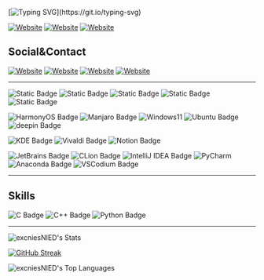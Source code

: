 [![Typing SVG](https://readme-typing-svg.demolab.com?font=Roboto&weight=200&size=33&pause=2000&color=000000&center=true&vCenter=true&multiline=true&width=435&lines=Hi+here%2C+I'm+Churnie+HXCN.;You+can+alos+call+me+excnies.)](https://git.io/typing-svg)

[![Website](https://img.shields.io/website?url=https%3A%2F%2Fhxcn.qcea.top&up_message=hxcn.qcea.top&up_color=%2368BDDF&down_message=Home%20Page&down_color=%2358E2D8&style=for-the-badge&label=Home%20Page&logo=houzz)](https://hxcn.qcea.top)
[![Website](https://img.shields.io/website?url=https%3A%2F%2Fhx-cn.top&up_message=hx-cn.top&up_color=%2358E2D8&down_message=Blog&down_color=%2358E2D8&style=for-the-badge&label=Blog)](https://hx-cn.top)
[![Website](https://img.shields.io/website?url=https%3A%2F%2Fenotes.hx-cn.top&up_message=enotes.hx-cn.top&up_color=%2314C3F3&down_message=Notes&down_color=%2358E2D8&style=for-the-badge&label=Notes&logo=gitbook)](https://enotes.hx-cn.top)


## Social&Contact

[![Website](https://img.shields.io/website?url=https%3A%2F%2Fgithub.com%2FexcniesNIED&labelColor=grey&up_message=excniesNIED&style=for-the-badge&label=Github&logo=github)](https://github.com/excniesNIED)
[![Website](https://img.shields.io/website?url=https%3A%2F%2Fhuggingface.co%2Fexcnies&up_message=excnies&style=for-the-badge&label=HuggingFace&logo=HuggingFace)](https://huggingface.co/excnies)
[![Website](https://img.shields.io/website?url=https%3A%2F%2Fspace.bilibili.com%2F520945083&up_message=%E8%90%91%E6%BE%88&style=for-the-badge&label=Bilibili&logo=bilibili)](https://space.bilibili.com/520945083)
[![Website](https://img.shields.io/website?url=https%3A%2F%2Fgithub.com%2FexcniesNIED&up_message=hxcn%40nieds.top&style=for-the-badge&label=Mail&logo=mail.ru)](mailto:hxcn@nieds.top)

---

![Static Badge](https://img.shields.io/badge/HUAWEI-P60-HarmonyOS?style=for-the-badge&color=%23007DFE&logo=huawei)
![Static Badge](https://img.shields.io/badge/HUAWEI-Matepad_10.4_2020-HarmonyOS?style=for-the-badge&color=%23007DFE&logo=huawei)
![Static Badge](https://img.shields.io/badge/Xiaomi-MIX2s-FlymeOS?style=for-the-badge&color=%23FF6900&logo=xiaomi)
![Static Badge](https://img.shields.io/badge/ASUS-TUF_Gaming_F15-Windows?style=for-the-badge&color=%230DE4CD&logo=asus)
![Static Badge](https://img.shields.io/badge/Redmi-Buds_6_Lite-Lite?style=for-the-badge&color=%23FF6900&logo=xiaomi)

![HarmonyOS Badge](https://img.shields.io/badge/Harmony_OS-000?logo=harmonyos&logoColor=fff&style=for-the-badge)
![Manjaro Badge](https://img.shields.io/badge/Manjaro-35BF5C?logo=manjaro&logoColor=fff&style=for-the-badge)
![Windows11](https://img.shields.io/badge/Windows%2011-0079D5?style=for-the-badge&logo=windows&logoColor=%230079D)
![Ubuntu Badge](https://img.shields.io/badge/Ubuntu-E95420?logo=ubuntu&logoColor=fff&style=for-the-badge)
![deepin Badge](https://img.shields.io/badge/deepin-007CFF?logo=deepin&logoColor=fff&style=for-the-badge)

![KDE Badge](https://img.shields.io/badge/KDE-1D99F3?logo=kde&logoColor=fff&style=for-the-badge)
![Vivaldi Badge](https://img.shields.io/badge/Vivaldi-EF3939?logo=vivaldi&logoColor=fff&style=for-the-badge)
![Notion Badge](https://img.shields.io/badge/Notion-000?logo=notion&logoColor=fff&style=for-the-badge)

![JetBrains Badge](https://img.shields.io/badge/JetBrains-000?logo=jetbrains&logoColor=fff&style=for-the-badge)
![CLion Badge](https://img.shields.io/badge/CLion-000?logo=clion&logoColor=fff&labelColor=blue&style=for-the-badge)
![IntelliJ IDEA Badge](https://img.shields.io/badge/IntelliJ%20IDEA-000?logo=intellijidea&logoColor=fff&labelColor=purple&style=for-the-badge)
![PyCharm](https://img.shields.io/badge/PyCharm-143?logo=pycharm&logoColor=black&color=black&labelColor=green&style=for-the-badge)
![Anaconda Badge](https://img.shields.io/badge/Anaconda-44A833?logo=anaconda&logoColor=fff&style=for-the-badge)
![VSCodium Badge](https://img.shields.io/badge/VSCodium-2F80ED?logo=vscodium&logoColor=fff&style=for-the-badge)

---

## Skills

![C Badge](https://img.shields.io/badge/C-A8B9CC?logo=c&logoColor=fff&style=for-the-badge)
![C++ Badge](https://img.shields.io/badge/C%2B%2B-00599C?logo=cplusplus&logoColor=fff&style=for-the-badge)
![Python Badge](https://img.shields.io/badge/Python-3776AB?logo=python&logoColor=fff&style=for-the-badge)


---

![excniesNIED's Stats](https://github-stat.hx-cn.top/api?username=excniesNIED&theme=Default&show_icons=true&hide_border=false&count_private=true&card_width=450)

[![GitHub Streak](https://github-streak-stat.hx-cn.top?user=excniesNIED&theme=transparent&hide_border=false&card_width=450)](https://git.io/streak-stats)

![excniesNIED's Top Languages](https://github-stat.hx-cn.top/api/top-langs/?username=excniesNIED&theme=Default&show_icons=true&hide_border=false&layout=compact&card_width=450)

<!--
**excniesNIED/excniesNIED** is a ✨ _special_ ✨ repository because its `README.md` (this file) appears on your GitHub profile.

Here are some ideas to get you started:

- 🔭 I’m currently working on ...
- 🌱 I’m currently learning ...
- 👯 I’m looking to collaborate on ...
- 🤔 I’m looking for help with ...
- 💬 Ask me about ...
- 📫 How to reach me: ...
- 😄 Pronouns: ...
- ⚡ Fun fact: ...
-->
